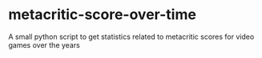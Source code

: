 # metacritic-score-over-time
A small python script to get statistics related to metacritic scores for video games over the years
